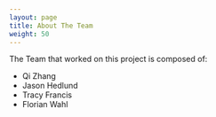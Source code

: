 ```yaml
---
layout: page
title: About The Team
weight: 50
---
```


The Team that worked on this project is composed of:
- Qi Zhang
- Jason Hedlund
- Tracy Francis
- Florian Wahl
